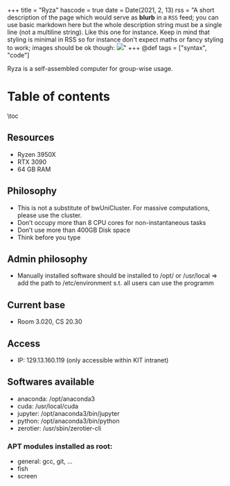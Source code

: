 +++
title = "Ryza"
hascode = true
date = Date(2021, 2, 13)
rss = "A short description of the page which would serve as **blurb** in a `RSS` feed; you can use basic markdown here but the whole description string must be a single line (not a multiline string). Like this one for instance. Keep in mind that styling is minimal in RSS so for instance don't expect maths or fancy styling to work; images should be ok though: ![](https://upload.wikimedia.org/wikipedia/en/3/32/Rick_and_Morty_opening_credits.jpeg)"
+++
@def tags = ["syntax", "code"]

Ryza is a self-assembled computer for group-wise usage.

# Table of contents

\toc

## Resources
- Ryzen 3950X
- RTX 3090
- 64 GB RAM 

## Philosophy
- This is not a substitute of bwUniCluster. For massive computations, please use the cluster.
- Don’t occupy more than 8 CPU cores for non-instantaneous tasks
- Don’t use more than 400GB Disk space
- Think before you type

## Admin philosophy
- Manually installed software should be installed to /opt/ or /usr/local
⇒ add the path to /etc/environment s.t. all users can use the programm

## Current base
- Room 3.020, CS 20.30

## Access
- IP: 129.13.160.119 (only accessible within KIT intranet)

## Softwares available
- anaconda: /opt/anaconda3
- cuda: /usr/local/cuda
- jupyter: /opt/anaconda3/bin/jupyter
- python: /opt/anaconda3/bin/python
- zerotier: /usr/sbin/zerotier-cli

### APT modules installed as root:
- general: gcc, git, ...
- fish
- screen
